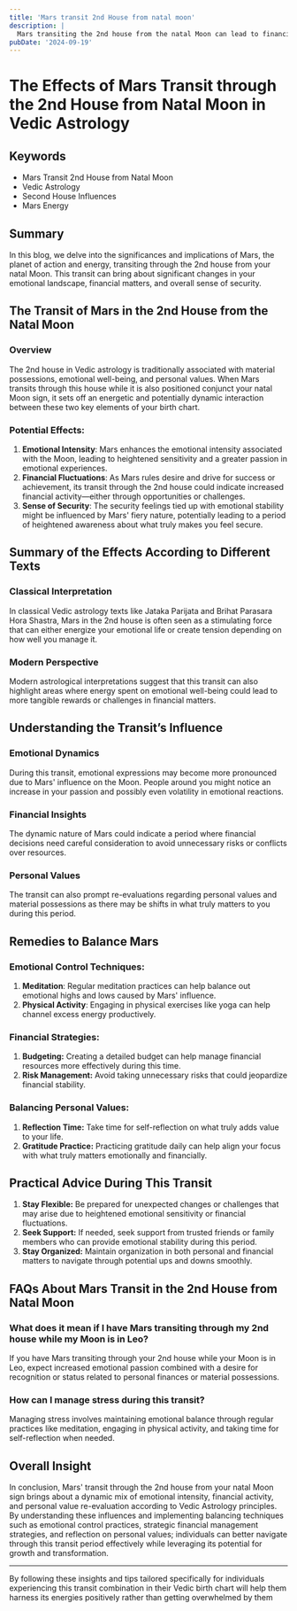 ```yaml
---
title: 'Mars transit 2nd House from natal moon'
description: |
  Mars transiting the 2nd house from the natal Moon can lead to financial losses, quarrels, and health issues, particularly related to the eyes and digestion. The individual may face accusations, suffer humiliation, and experience conflicts within the family, leading to mental distress.
pubDate: '2024-09-19'
---
```


# The Effects of Mars Transit through the 2nd House from Natal Moon in Vedic Astrology

## Keywords
- Mars Transit 2nd House from Natal Moon
- Vedic Astrology
- Second House Influences
- Mars Energy

## Summary
In this blog, we delve into the significances and implications of Mars, the planet of action and energy, transiting through the 2nd house from your natal Moon. This transit can bring about significant changes in your emotional landscape, financial matters, and overall sense of security.

## The Transit of Mars in the 2nd House from the Natal Moon

### Overview
The 2nd house in Vedic astrology is traditionally associated with material possessions, emotional well-being, and personal values. When Mars transits through this house while it is also positioned conjunct your natal Moon sign, it sets off an energetic and potentially dynamic interaction between these two key elements of your birth chart.

### Potential Effects:
1. **Emotional Intensity**: Mars enhances the emotional intensity associated with the Moon, leading to heightened sensitivity and a greater passion in emotional experiences.
2. **Financial Fluctuations**: As Mars rules desire and drive for success or achievement, its transit through the 2nd house could indicate increased financial activity—either through opportunities or challenges.
3. **Sense of Security**: The security feelings tied up with emotional stability might be influenced by Mars' fiery nature, potentially leading to a period of heightened awareness about what truly makes you feel secure.

## Summary of the Effects According to Different Texts

### Classical Interpretation
In classical Vedic astrology texts like Jataka Parijata and Brihat Parasara Hora Shastra, Mars in the 2nd house is often seen as a stimulating force that can either energize your emotional life or create tension depending on how well you manage it.

### Modern Perspective
Modern astrological interpretations suggest that this transit can also highlight areas where energy spent on emotional well-being could lead to more tangible rewards or challenges in financial matters.

## Understanding the Transit’s Influence

### Emotional Dynamics
During this transit, emotional expressions may become more pronounced due to Mars' influence on the Moon. People around you might notice an increase in your passion and possibly even volatility in emotional reactions.

### Financial Insights
The dynamic nature of Mars could indicate a period where financial decisions need careful consideration to avoid unnecessary risks or conflicts over resources.

### Personal Values
The transit can also prompt re-evaluations regarding personal values and material possessions as there may be shifts in what truly matters to you during this period.

## Remedies to Balance Mars

### Emotional Control Techniques:
1. **Meditation**: Regular meditation practices can help balance out emotional highs and lows caused by Mars' influence.
2. **Physical Activity**: Engaging in physical exercises like yoga can help channel excess energy productively.

### Financial Strategies:

1. **Budgeting:** Creating a detailed budget can help manage financial resources more effectively during this time.
2. **Risk Management:** Avoid taking unnecessary risks that could jeopardize financial stability.

### Balancing Personal Values:
1. **Reflection Time:** Take time for self-reflection on what truly adds value to your life.
2. **Gratitude Practice:** Practicing gratitude daily can help align your focus with what truly matters emotionally and financially.

## Practical Advice During This Transit

1. **Stay Flexible:** Be prepared for unexpected changes or challenges that may arise due to heightened emotional sensitivity or financial fluctuations.
2. **Seek Support:** If needed, seek support from trusted friends or family members who can provide emotional stability during this period.
3. **Stay Organized:** Maintain organization in both personal and financial matters to navigate through potential ups and downs smoothly.

## FAQs About Mars Transit in the 2nd House from Natal Moon

### What does it mean if I have Mars transiting through my 2nd house while my Moon is in Leo?
If you have Mars transiting through your 2nd house while your Moon is in Leo, expect increased emotional passion combined with a desire for recognition or status related to personal finances or material possessions.

### How can I manage stress during this transit?
Managing stress involves maintaining emotional balance through regular practices like meditation, engaging in physical activity, and taking time for self-reflection when needed.

## Overall Insight

In conclusion, Mars' transit through the 2nd house from your natal Moon sign brings about a dynamic mix of emotional intensity, financial activity, and personal value re-evaluation according to Vedic Astrology principles. By understanding these influences and implementing balancing techniques such as emotional control practices, strategic financial management strategies, and reflection on personal values; individuals can better navigate through this transit period effectively while leveraging its potential for growth and transformation.

---

By following these insights and tips tailored specifically for individuals experiencing this transit combination in their Vedic birth chart will help them harness its energies positively rather than getting overwhelmed by them